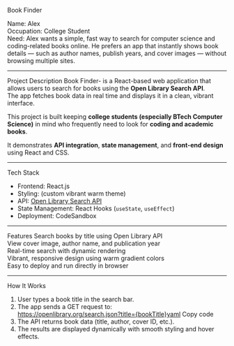 Book Finder

Name: Alex  
Occupation: College Student  
Need: Alex wants a simple, fast way to search for computer science and coding-related books online. He prefers an app that instantly shows book details — such as author names, publish years, and cover images — without browsing multiple sites.

---

Project Description
Book Finder- is a React-based web application that allows users to search for books using the **Open Library Search API**.  
The app fetches book data in real time and displays it in a clean, vibrant interface.  

This project is built keeping **college students (especially BTech Computer Science)** in mind who frequently need to look for **coding and academic books**.  

It demonstrates **API integration**, **state management**, and **front-end design** using React and CSS.

---

 Tech Stack
- Frontend: React.js  
- Styling: (custom vibrant warm theme)  
- API: [Open Library Search API](https://openlibrary.org/dev/docs/api/search)  
- State Management: React Hooks (`useState`, `useEffect`)  
- Deployment: CodeSandbox 

---

 Features
Search books by title using Open Library API  
View cover image, author name, and publication year  
Real-time search with dynamic rendering  
Vibrant, responsive design using warm gradient colors  
Easy to deploy and run directly in browser  

---

How It Works
1. User types a book title in the search bar.  
2. The app sends a GET request to:  
https://openlibrary.org/search.json?title={bookTitle}yaml
Copy code
3. The API returns book data (title, author, cover ID, etc.).  
4. The results are displayed dynamically with smooth styling and hover effects.  
